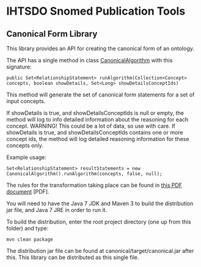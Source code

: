 IHTSDO Snomed Publication Tools
===============================

Canonical Form Library
----------------------

This library provides an API for creating the canonical form of an ontology.

The API has a single method in class [CanonicalAlgorithm](src/main/java/com/ihtsdo/canonical/CanonicalAlgorithm.java) with this signature:

    public Set<RelationshipStatement> runAlgorithm(Collection<Concept> concepts, boolean showDetails, Set<Long> showDetailsConceptIds)

This method will generate the set of canonical form statements for a set of input concepts. 

If showDetails is true, and showDetailsConceptIds is null or empty, the method will log to info detailed information about the reasoning for each concept. WARNING! This could be a lot of data, so use with care. If showDetails is true, and showDetailsConceptIds contains one or more concept ids, the method will log detailed reasoning information for these concepts only.

Example usage:

    Set<RelationshipStatement> resultStatements = new CanonicalAlgorithm().runAlgorithm(concepts, false, null);


The rules for the transformation taking place can be found in [this PDF document](https://github.com/sparkling/snomed-publish/blob/master/doc/doc1_CanonicalTableGuide_Current-en-US_INT_20130131.pdf?raw=true) [PDF].

You will need to have the Java 7 JDK and Maven 3 to build the distribution jar file, and Java 7 JRE in order to run it.

To build the distribution, enter the root project directory (one up from this folder) and type:

    mvn clean package
    
The distribution jar file can be found at canonical/target/canonical.jar after this. This library can be distributed as this single file.
